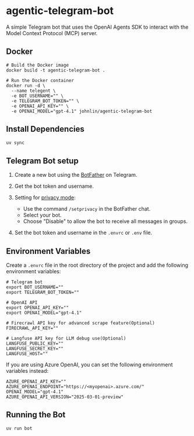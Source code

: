 # agentic-telegram-bot
A simple Telegram bot that uses the OpenAI Agents SDK to interact with the Model Context Protocol (MCP) server.

## Docker

```
# Build the Docker image
docker build -t agentic-telegram-bot .

# Run the Docker container
docker run -d \
  --name telegent \
  -e BOT_USERNAME="" \
  -e TELEGRAM_BOT_TOKEN="" \
  -e OPENAI_API_KEY="" \
  -e OPENAI_MODEL="gpt-4.1" johnlin/agentic-telegram-bot
```

## Install Dependencies

```bash
uv sync
```

## Telegram Bot setup

1. Create a new bot using the [BotFather](https://t.me/botfather) on Telegram.
2. Get the bot token and username.
3. Setting for [privacy mode](https://core.telegram.org/bots/features#privacy-mode):
   - Use the command `/setprivacy` in the BotFather chat.
   - Select your bot.
   - Choose "Disable" to allow the bot to receive all messages in groups.

4. Set the bot token and username in the `.envrc` or `.env` file.

## Environment Variables

Create a `.envrc` file in the root directory of the project and add the following environment variables:

```
# Telegram bot
export BOT_USERNAME=""
export TELEGRAM_BOT_TOKEN=""

# OpenAI API
export OPENAI_API_KEY=""
export OPENAI_MODEL="gpt-4.1"

# Firecrawl API key for advanced scrape feature(Optional)
FIRECRAWL_API_KEY=""

# Langfuse API key for LLM debug use(Optional)
LANGFUSE_PUBLIC_KEY=""
LANGFUSE_SECRET_KEY=""
LANGFUSE_HOST=""
```

If you are using Azure OpenAI, you can set the following environment variables instead:

```
AZURE_OPENAI_API_KEY=""
AZURE_OPENAI_ENDPOINT="https://<myopenai>.azure.com/"
OPENAI_MODEL="gpt-4.1"
AZURE_OPENAI_API_VERSION="2025-03-01-preview"
```

## Running the Bot

```bash
uv run bot
```
